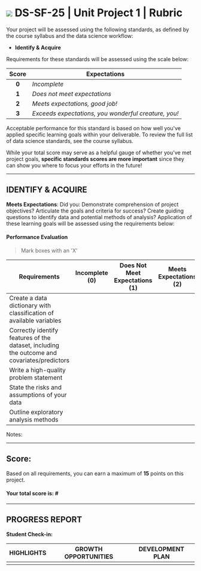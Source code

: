 # ![](https://ga-dash.s3.amazonaws.com/production/assets/logo-9f88ae6c9c3871690e33280fcf557f33.png) DS-SF-25 | Unit Project 1 | Rubric

Your project will be assessed using the following standards, as defined by the course syllabus and the data science workflow:

- **Identify & Acquire**

Requirements for these standards will be assessed using the scale below:

| Score | Expectations |
|:---:|---|
| **0** | _Incomplete_ |
| **1** | _Does not meet expectations_ |
| **2** | _Meets expectations, good job!_ |
| **3** | _Exceeds expectations, you wonderful creature, you!_ |

Acceptable performance for this standard is based on how well you've applied specific learning goals within your deliverable.  To review the full list of data science standards, see the course syllabus.

While your total score may serve as a helpful gauge of whether you've met project goals, __specific standards scores are more important__ since they can show you where to focus your efforts in the future!

---

## IDENTIFY & ACQUIRE

**Meets Expectations**: Did you: Demonstrate comprehension of project objectives? Articulate the goals and criteria for success? Create guiding questions to identify data and potential methods of analysis? Application of these learning goals will be assessed using the requirements below:

#### Performance Evaluation

> Mark boxes with an 'X'

| Requirements | Incomplete (0) | Does Not Meet Expectations (1) | Meets Expectations (2) | Exceeds Expectations (3) |
|---|:---:|:---:|:---:|:---:|
| Create a data dictionary with classification of available variables | | | | |
| Correctly identify features of the dataset, including the outcome and covariates/predictors | | | | |
| Write a high-quality problem statement | | | | |
| State the risks and assumptions of your data | | | | |
| Outline exploratory analysis methods | | | | |

Notes:

---

## Score:

Based on all requirements, you can earn a maximum of **15** points on this project.

#### Your total score is: **#**

---

## PROGRESS REPORT

**Student Check-in:**

| HIGHLIGHTS | GROWTH OPPORTUNITIES | DEVELOPMENT PLAN |
|---|---|---|
| | | |
